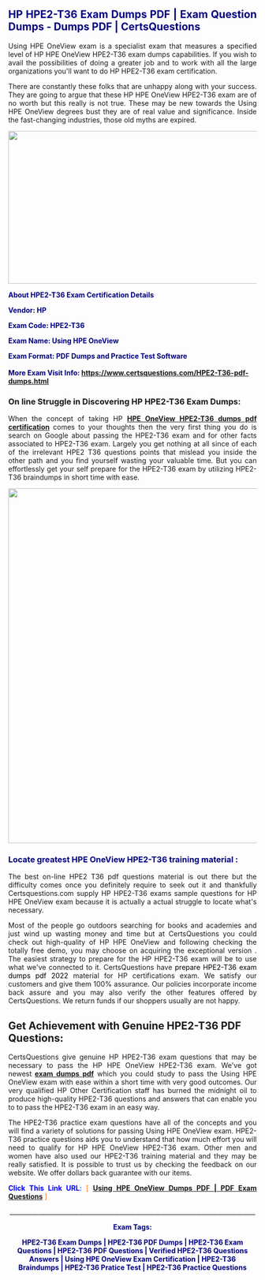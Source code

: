 <h2 style="text-align: justify;"><span style="color: #000080;">HP HPE2-T36 Exam Dumps PDF | Exam Question Dumps - Dumps PDF | CertsQuestions</span></h2>
<p style="text-align: justify;">Using HPE OneView exam is a specialist exam that measures a specified level of HP HPE OneView HPE2-T36 exam dumps capabilities. If you wish to avail the possibilities of doing a greater job and to work with all the large organizations you'll want to do HP HPE2-T36 exam certification.</p>
<p style="text-align: justify;">There are constantly these folks that are unhappy along with your success. They are going to argue that these HP HPE OneView HPE2-T36 exam are of no worth but this really is not true. These may be new towards the Using HPE OneView degrees bust they are of real value and significance. Inside the fast-changing industries, those old myths are expired.</p>
<p><img style="display: block; margin-left: auto; margin-right: auto;" src="https://i.imgur.com/eaP4ae9.png" width="840" height="310" /></p>
<p><span style="color: #000080;"><strong>About HPE2-T36 Exam Certification Details</strong></span></p>
<p><span style="color: #000080;"><strong>Vendor: HP<br /></strong></span></p>
<p><span style="color: #000080;"><strong>Exam Code: HPE2-T36</strong></span></p>
<p><span style="color: #000080;"><strong>Exam Name: Using HPE OneView</strong></span></p>
<p><span style="color: #000080;"><strong>Exam Format: PDF Dumps and Practice Test Software<br /><br />More Exam Visit Info: <span style="color: #ff6600;"><a href="https://www.certsquestions.com/HPE2-T36-pdf-dumps.html">https://www.certsquestions.com/HPE2-T36-pdf-dumps.html</a></span></strong></span></p>
<h3>On line Struggle in Discovering HP HPE2-T36 Exam Dumps:</h3>
<p style="text-align: justify;">When the concept of taking HP <a href="https://www.certsquestions.com/HPE2-T36-pdf-dumps.html"><strong>HPE OneView HPE2-T36 dumps pdf certification</strong></a> comes to your thoughts then the very first thing you do is search on Google about passing the HPE2-T36 exam and for other facts associated to HPE2-T36 exam. Largely you get nothing at all since of each of the irrelevant HPE2 T36 questions points that mislead you inside the other path and you find yourself wasting your valuable time. But you can effortlessly get your self prepare for the HPE2-T36 exam by utilizing HPE2-T36 braindumps in short time with ease.</p>
<p><a href="https://www.certsquestions.com/HPE2-T36-pdf-dumps.html"><img style="display: block; margin-left: auto; margin-right: auto;" src="https://i.imgur.com/pxhoKQ2.png" width="720" /></a></p>
<h3><span style="color: #000080;">Locate greatest HPE OneView HPE2-T36 training material :</span></h3>
<p style="text-align: justify;">The best on-line HPE2 T36 pdf questions material is out there but the difficulty comes once you definitely require to seek out it and thankfully Certsquestions.com supply HP HPE2-T36 exams sample questions for HP HPE OneView exam because it is actually a actual struggle to locate what's necessary.</p>
<p style="text-align: justify;">Most of the people go outdoors searching for books and academies and just wind up wasting money and time but at CertsQuestions you could check out high-quality of HP HPE OneView and following checking the totally free demo, you may choose on acquiring the exceptional version . The easiest strategy to prepare for the HP HPE2-T36 exam will be to use what we've connected to it. CertsQuestions have <span style="color: #000000;">prepare HPE2-T36 exam dumps pdf 2022</span> material for HP certifications exam. We satisfy our customers and give them 100% assurance. Our policies incorporate income back assure and you may also verify the other features offered by CertsQuestions. We return funds if our shoppers usually are not happy.</p>
<h2>Get Achievement with Genuine HPE2-T36 PDF Questions:</h2>
<p style="text-align: justify;">CertsQuestions give genuine HP HPE2-T36 exam questions that may be necessary to pass the HP HPE OneView HPE2-T36 exam. We've got newest<strong>&nbsp;<a href="https://www.certsquestions.com/">exam dumps pdf</a></strong>&nbsp;which you could study to pass the Using HPE OneView exam with ease within a short time with very good outcomes. Our very qualified HP Other Certification staff has burned the midnight oil to produce high-quality HPE2-T36 questions and answers that can enable you to to pass the HPE2-T36 exam in an easy way.</p>
<p style="text-align: justify;">The HPE2-T36 practice exam questions have all of the concepts and you will find a variety of solutions for passing Using HPE OneView exam. HPE2-T36 practice questions aids you to understand that how much effort you will need to qualify for HP HPE OneView HPE2-T36 exam. Other men and women have also used our HPE2-T36 training material and they may be really satisfied. It is possible to trust us by checking the feedback on our website. We offer dollars back guarantee with our items.</p>
<p style="text-align: justify;"><span style="color: #0000ff;"><strong>Click This Link URL</strong>:</span> <span style="color: #ff6600;">[ <strong><a href="https://www.certsquestions.com/hp-other-certification-certification.html">Using HPE OneView Dumps PDF | PDF Exam Questions</a></strong> ]</span></p>
<p style="text-align: center;">______________________________________________________________________________</p>
<p style="text-align: center;"><span style="color: #000080;"><strong>Exam Tags:</strong></span></p>
<p style="text-align: center;"><span style="color: #000080;"><strong>HPE2-T36 Exam Dumps | HPE2-T36 PDF Dumps | HPE2-T36 Exam Questions | HPE2-T36 PDF Questions | Verified HPE2-T36 Questions Answers | Using HPE OneView Exam Certification | HPE2-T36 Braindumps | HPE2-T36 Pratice Test | HPE2-T36 Practice Questions</strong></span></p>
